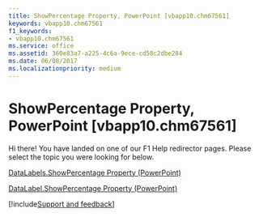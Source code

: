```yaml
---
title: ShowPercentage Property, PowerPoint [vbapp10.chm67561]
keywords: vbapp10.chm67561
f1_keywords:
- vbapp10.chm67561
ms.service: office
ms.assetid: 360e83a7-a225-4c6a-9ece-cd58c2dbe284
ms.date: 06/08/2017
ms.localizationpriority: medium
---
```



# ShowPercentage Property, PowerPoint [vbapp10.chm67561]

Hi there! You have landed on one of our F1 Help redirector pages. Please select the topic you were looking for below.

[DataLabels.ShowPercentage Property (PowerPoint)](https://msdn.microsoft.com/library/c125433f-7166-871e-f433-9320b1613a70%28Office.15%29.aspx)

[DataLabel.ShowPercentage Property (PowerPoint)](https://msdn.microsoft.com/library/00b28ebe-a674-93a1-2c6d-f8fb7d0539cf%28Office.15%29.aspx)

[!include[Support and feedback](~/includes/feedback-boilerplate.md)]